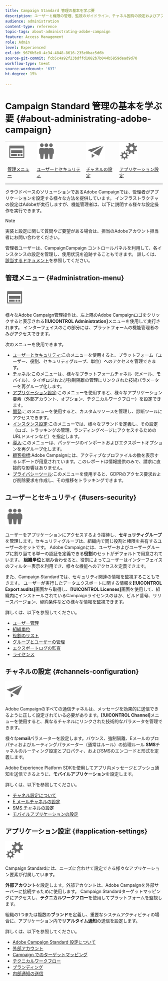 ```yaml
---
title: Campaign Standard 管理の基本を学ぶ要
description: ユーザーと権限の管理、監視のガイドライン、チャネル固有の設定およびアプリケーション設定のガイドラインを確認します。
audience: administration
content-type: reference
topic-tags: about-administrating-adobe-campaign
feature: Access Management
role: Admin
level: Experienced
exl-id: 9676b5e8-4c34-4848-8616-235e0bac5d6b
source-git-commit: fcb5c4a92f23bdffd1082b7b044b5859dead9d70
workflow-type: tm+mt
source-wordcount: '637'
ht-degree: 15%

---
```


# Campaign Standard 管理の基本を学ぶ要 {#about-administrating-adobe-campaign}

<table>
<tr><td><img src="assets/do-not-localize/icon_menu.svg" width="60px"><p><a href="#administration-menu">管理メニュー</a></p></td>
<td><img src="assets/do-not-localize/icon_users.svg" width="60px"><p><a href="#users-security">ユーザーとセキュリティ</a></p></td>
<td><img src="assets/do-not-localize/icon_channels.svg" width="60px"><p><a href="#channels-configuration">チャネルの設定</a></p></td>
<td><img src="assets/do-not-localize/icon_settings.svg" width="60px"><p><a href="#application-settings">アプリケーション設定</a></p></td></tr>
</table>

クラウドベースのソリューションであるAdobe Campaignでは、管理者がアプリケーションを設定する様々な方法を提供しています。 インフラストラクチャの設定はAdobeが実行しますが、機能管理者は、以下に説明する様々な設定操作を実行できます。

>[!NOTE]
>
>実装と設定に関して質問やご要望がある場合は、担当のAdobeアカウント担当者にお問い合わせください。

管理者ユーザーは、CampaignCampaign コントロールパネルを利用して、各インスタンスの設定を管理し、使用状況を追跡することもできます。 詳しくは、[該当するドキュメント](https://experienceleague.adobe.com/docs/control-panel/using/control-panel-home.html?lang=ja)を参照してください。

## 管理メニュー {#administration-menu}

<img src="assets/do-not-localize/icon_menu.svg" width="60px">

様々なAdobe Campaign管理操作は、左上隅のAdobe Campaignロゴをクリックすると表示される&#x200B;**[!UICONTROL Administration]**&#x200B;メニューを使用して実行されます。 インターフェイスのこの部分には、プラットフォームの機能管理者のみがアクセスできます。

次のメニューを使用できます。

* [ユーザーとセキュリティ](../../administration/using/about-access-management.md):このメニューを使用すると、プラットフォーム（ユーザー、役割、セキュリティグループ、単位）へのアクセスを管理できます。
* [チャネル](../../administration/using/about-channel-configuration.md):このメニューは、様々なプラットフォームチャネル（Eメール、モバイル）、タイポロジおよび強制隔離の管理にリンクされた技術パラメーターを再グループ化します。
* [アプリケーション設定](../../administration/using/external-accounts.md):このメニューを使用すると、様々なアプリケーション要素（外部アカウント、オプション、テクニカルワークフロー）を設定できます。
* [開発](../../developing/using/data-model-concepts.md):このメニューを使用すると、カスタムリソースを管理し、診断ツールにアクセスできます。
* [インスタンス設定](../../administration/using/branding.md):このメニューでは、様々なブランドを定義し、その設定（ロゴ、トラッキングの管理、ランディングページにアクセスするためのURLドメインなど）を指定します。
* [導入](../../automating/using/managing-packages.md):このメニューは、パッケージのインポートおよびエクスポートオプションを再グループ化します。
* [顧客指標](../../audiences/using/active-profiles.md):Adobe Campaignには、アクティブなプロファイルの数を表示するレポートが用意されています。このレポートは情報提供のみで、請求に直接的な影響はありません。
* [プライバシーツール](../../start/using/privacy-management.md):このメニューを使用すると、GDPRのアクセス要求および削除要求を作成し、その推移をトラッキングできます。

## ユーザーとセキュリティ {#users-security}

<img src="assets/do-not-localize/icon_users.svg"  width="60px">

ユーザーをアプリケーションにアクセスするよう招待し、**セキュリティグループ**&#x200B;を管理します。セキュリティグループは、組織内で同じ役割と権限を共有するユーザーのセットです。 Adobe Campaignには、ユーザーおよびユーザーグループに割り当てる単一の認証を定義できる&#x200B;**役割**&#x200B;のセットがデフォルトで用意されています。 **組織単位**&#x200B;と組み合わせると、役割によってユーザーはインターフェイスのフィルター表示を利用でき、様々な機能へのアクセスを定義できます。

また、Campaign Standardでは、セキュリティ関連の情報を監視することもできます。 ユーザーが実行したデータエクスポートに関する情報を&#x200B;**[!UICONTROL Export audits]**&#x200B;画面から取得し、**[!UICONTROL Licenses]**&#x200B;画面を使用して、組織内にインストールされているCampaignライセンスのほか、ビルド番号、リリースバージョン、契約条件などの様々な情報を監視できます。

詳しくは、以下を参照してください。

* [ユーザー管理](../../administration/using/users-management.md)
* [組織単位](../../administration/using/organizational-units.md)
* [役割のリスト](../../administration/using/list-of-roles.md)
* [グループとユーザーの管理](../../administration/using/managing-groups-and-users.md)
* [エクスポートログの監査](../../administration/using/auditing-export-logs.md)
* [ライセンス](../../administration/using/licenses.md)

## チャネルの設定 {#channels-configuration}

<img src="assets/do-not-localize/icon_channels.svg" width="60px">

Adobe Campaignのすべての通信チャネルは、メッセージを効果的に送信できるように正しく設定されている必要があります。**[!UICONTROL Channel]**&#x200B;メニューを使用すると、異なるチャネルにリンクされた技術的なパラメータを管理できます。

様々な&#x200B;**email**&#x200B;パラメーターを設定します。バウンス、強制隔離、Eメールのプロパティおよびルーティングパラメーター（通常はルール）の処理ルール **SMS**&#x200B;チャネルのルーティング設定とプロパティ、およびSMSのエンコードと形式を定義します。

Adobe Experience Platform SDKを使用してアプリ内メッセージとプッシュ通知を送信できるように、**モバイルアプリケーション**&#x200B;を設定します。

詳しくは、以下を参照してください。

* [チャネル設定について](../../administration/using/about-channel-configuration.md)
* [E メールチャネルの設定](../../administration/using/configuring-email-channel.md)
* [SMS チャネルの設定](../../administration/using/configuring-sms-channel.md)
* [モバイルアプリケーションの設定](../../administration/using/configuring-a-mobile-application.md)

## アプリケーション設定 {#application-settings}

<img src="assets/do-not-localize/icon_settings.svg" width="60px">

Campaign Standardには、ニーズに合わせて設定できる様々なアプリケーション要素が付属しています。

**外部アカウント**&#x200B;を設定します。外部アカウントは、Adobe Campaignを外部サーバーに接続するために使用します。 Campaign Standardターゲットマッピングにアクセスし、**テクニカルワークフロー**&#x200B;を使用してプラットフォームを監視します。

組織の1つまたは複数の&#x200B;**ブランド**&#x200B;を定義し、重要なシステムアクティビティの場合に、アプリケーション内で&#x200B;**リアルタイム通知**&#x200B;の送信を設定します。

詳しくは、以下を参照してください。

* [Adobe Campaign Standard 設定について](../../administration/using/about-campaign-standard-settings.md)
* [外部アカウント](../../administration/using/external-accounts.md)
* [Campaign でのターゲットマッピング](../../administration/using/target-mappings-in-campaign.md)
* [テクニカルワークフロー](../../administration/using/technical-workflows.md)
* [ブランディング](../../administration/using/branding.md)
* [内部通知の送信](../../administration/using/sending-internal-notifications.md)

